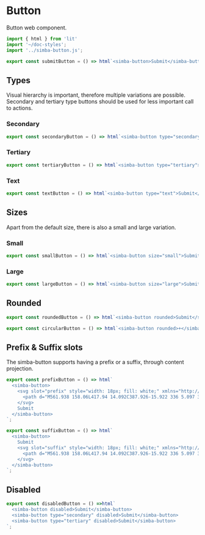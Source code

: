 # Button

Button web component.

```js script
import { html } from 'lit'
import '~/doc-styles';
import '../simba-button.js';
```

```js preview-story
export const submitButton = () => html`<simba-button>Submit</simba-button>`;
```

## Types

Visual hierarchy is important, therefore multiple variations are possible. 
Secondary and tertiary type buttons should be used for less important call to actions.

### Secondary

```js preview-story
export const secondaryButton = () => html`<simba-button type="secondary">Submit</simba-button>`;
```

### Tertiary

```js preview-story
export const tertiaryButton = () => html`<simba-button type="tertiary">Submit</simba-button>`;
```

### Text

```js preview-story
export const textButton = () => html`<simba-button type="text">Submit</simba-button>`;
```

## Sizes

Apart from the default size, there is also a small and large variation.

### Small

```js preview-story
export const smallButton = () => html`<simba-button size="small">Submit</simba-button>`;
```

### Large

```js preview-story
export const largeButton = () => html`<simba-button size="large">Submit</simba-button>`;
```

## Rounded

```js preview-story
export const roundedButton = () => html`<simba-button rounded>Submit</simba-button>`;
```

```js preview-story
export const circularButton = () => html`<simba-button rounded>+</simba-button>`;
```

## Prefix & Suffix slots

The simba-button supports having a prefix or a suffix, through content projection.

```js preview-story
export const prefixButton = () => html`
  <simba-button>
    <svg slot="prefix" style="width: 18px; fill: white;" xmlns="http://www.w3.org/2000/svg" viewBox="0 0 576 512">
      <path d="M561.938 158.06L417.94 14.092C387.926-15.922 336 5.097 336 48.032v57.198c-42.45 1.88-84.03 6.55-120.76 17.99-35.17 10.95-63.07 27.58-82.91 49.42C108.22 199.2 96 232.6 96 271.94c0 61.697 33.178 112.455 84.87 144.76 37.546 23.508 85.248-12.651 71.02-55.74-15.515-47.119-17.156-70.923 84.11-78.76V336c0 42.993 51.968 63.913 81.94 33.94l143.998-144c18.75-18.74 18.75-49.14 0-67.88zM384 336V232.16C255.309 234.082 166.492 255.35 206.31 376 176.79 357.55 144 324.08 144 271.94c0-109.334 129.14-118.947 240-119.85V48l144 144-144 144zm24.74 84.493a82.658 82.658 0 0 0 20.974-9.303c7.976-4.952 18.286.826 18.286 10.214V464c0 26.51-21.49 48-48 48H48c-26.51 0-48-21.49-48-48V112c0-26.51 21.49-48 48-48h132c6.627 0 12 5.373 12 12v4.486c0 4.917-2.987 9.369-7.569 11.152-13.702 5.331-26.396 11.537-38.05 18.585a12.138 12.138 0 0 1-6.28 1.777H54a6 6 0 0 0-6 6v340a6 6 0 0 0 6 6h340a6 6 0 0 0 6-6v-25.966c0-5.37 3.579-10.059 8.74-11.541z"/>
    </svg>
    Submit
  </simba-button>
`;
```

```js preview-story
export const suffixButton = () => html`
  <simba-button>
    Submit
    <svg slot="suffix" style="width: 18px; fill: white;" xmlns="http://www.w3.org/2000/svg" viewBox="0 0 576 512">
      <path d="M561.938 158.06L417.94 14.092C387.926-15.922 336 5.097 336 48.032v57.198c-42.45 1.88-84.03 6.55-120.76 17.99-35.17 10.95-63.07 27.58-82.91 49.42C108.22 199.2 96 232.6 96 271.94c0 61.697 33.178 112.455 84.87 144.76 37.546 23.508 85.248-12.651 71.02-55.74-15.515-47.119-17.156-70.923 84.11-78.76V336c0 42.993 51.968 63.913 81.94 33.94l143.998-144c18.75-18.74 18.75-49.14 0-67.88zM384 336V232.16C255.309 234.082 166.492 255.35 206.31 376 176.79 357.55 144 324.08 144 271.94c0-109.334 129.14-118.947 240-119.85V48l144 144-144 144zm24.74 84.493a82.658 82.658 0 0 0 20.974-9.303c7.976-4.952 18.286.826 18.286 10.214V464c0 26.51-21.49 48-48 48H48c-26.51 0-48-21.49-48-48V112c0-26.51 21.49-48 48-48h132c6.627 0 12 5.373 12 12v4.486c0 4.917-2.987 9.369-7.569 11.152-13.702 5.331-26.396 11.537-38.05 18.585a12.138 12.138 0 0 1-6.28 1.777H54a6 6 0 0 0-6 6v340a6 6 0 0 0 6 6h340a6 6 0 0 0 6-6v-25.966c0-5.37 3.579-10.059 8.74-11.541z"/>
    </svg>
  </simba-button>
`;
```

## Disabled

```js preview-story
export const disabledButton = () =>html`
  <simba-button disabled>Submit</simba-button>
  <simba-button type="secondary" disabled>Submit</simba-button>
  <simba-button type="tertiary" disabled>Submit</simba-button>
`;
```
